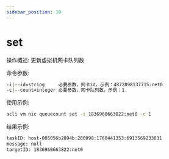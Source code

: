 ```yaml
---
sidebar_position: 10
---
```

 
# set
操作概述: 更新虚拟机网卡队列数
 
命令参数: 
```bash
-i|--id=string     必要参数，网卡id，示例：4872898137715:net0
-c|--count=integer 必要参数，网卡队列数，示例：1
```
 
使用示例:
```bash
acli vm nic queuecount set -i 1836960663822:net0 -c 1
```
 
结果示例:
```bash
taskID: host-005056b2894b:280998:1760441353:6913569233831
message: null
targetID: 1836960663822:net0
```